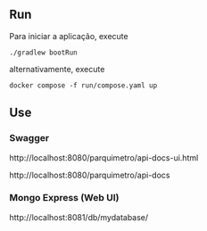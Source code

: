 ## Run

Para iniciar a aplicação, execute

```
./gradlew bootRun
```

alternativamente, execute

```
docker compose -f run/compose.yaml up
```

## Use

### Swagger
http://localhost:8080/parquimetro/api-docs-ui.html

http://localhost:8080/parquimetro/api-docs

### Mongo Express (Web UI)
http://localhost:8081/db/mydatabase/

